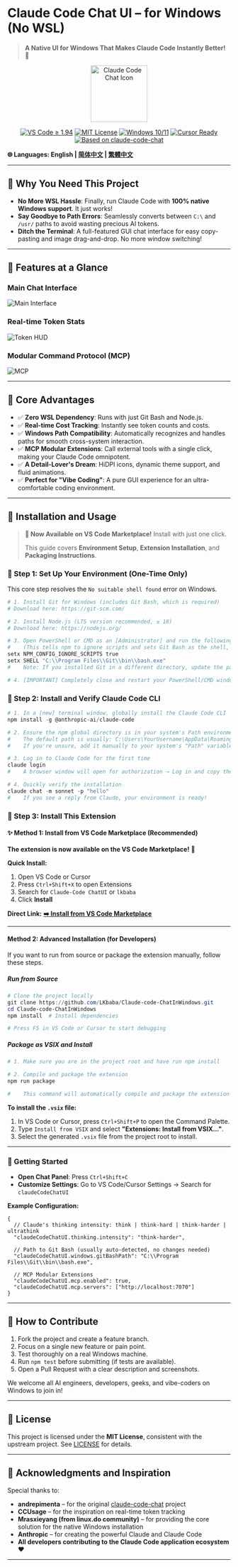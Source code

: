 # Claude Code Chat UI – for Windows (No WSL)

> **A Native UI for Windows That Makes Claude Code Instantly Better! 🚀**

<div align="center">
  <img src="icon.png" alt="Claude Code Chat Icon" width="128" height="128">

  <!-- Badges -->
  <a href="https://code.visualstudio.com/"><img src="https://img.shields.io/badge/VS%20Code-%E2%89%A51.94-blue" alt="VS Code ≥ 1.94"></a> <a href="LICENSE"><img src="https://img.shields.io/badge/License-MIT-green" alt="MIT License"></a> <a href="https://www.microsoft.com/windows"><img src="https://img.shields.io/badge/Windows-10%20%7C%2011-blue" alt="Windows 10/11"></a> <a href="https://cursor.sh/"><img src="https://img.shields.io/badge/Cursor-Ready-purple" alt="Cursor Ready"></a> <a href="https://github.com/andrepimenta/claude-code-chat"><img src="https://img.shields.io/badge/Based%20on-claude--code--chat-orange" alt="Based on claude-code-chat"></a>
</div>

**🌐 Languages: English | [简体中文](./README.zh-CN.md) | [繁體中文](./README.zh-TW.md)**

---

## 🚩 Why You Need This Project

* **No More WSL Hassle**:
    Finally, run Claude Code with **100% native Windows support**. It just works!
* **Say Goodbye to Path Errors**:
    Seamlessly converts between `C:\` and `/usr/` paths to avoid wasting precious AI tokens.
* **Ditch the Terminal**:
    A full-featured GUI chat interface for easy copy-pasting and image drag-and-drop. No more window switching!

---

## 📸 Features at a Glance

### **Main Chat Interface**

![Main Interface](docs/assets/ui.png)

### **Real-time Token Stats**

![Token HUD](docs/assets/token.png)

### **Modular Command Protocol (MCP)**

![MCP](docs/assets/mcp.png)

---

## 🎯 Core Advantages

* ✅ **Zero WSL Dependency**: Runs with just Git Bash and Node.js.
* ✅ **Real-time Cost Tracking**: Instantly see token counts and costs.
* ✅ **Windows Path Compatibility**: Automatically recognizes and handles paths for smooth cross-system interaction.
* ✅ **MCP Modular Extensions**: Call external tools with a single click, making your Claude Code omnipotent.
* ✅ **A Detail-Lover's Dream**: HiDPI icons, dynamic theme support, and fluid animations.
* ✅ **Perfect for "Vibe Coding"**: A pure GUI experience for an ultra-comfortable coding environment.

---

## 🚀 Installation and Usage

> **🎉 Now Available on VS Code Marketplace!** Install with just one click.
>
> This guide covers **Environment Setup**, **Extension Installation**, and **Packaging Instructions**.

### 🔹 Step 1: Set Up Your Environment (One-Time Only)

This core step resolves the `No suitable shell found` error on Windows.

```powershell
# 1. Install Git for Windows (includes Git Bash, which is required)
# Download here: https://git-scm.com/

# 2. Install Node.js (LTS version recommended, ≥ 18)
# Download here: https://nodejs.org/

# 3. Open PowerShell or CMD as an [Administrator] and run the following commands to set environment variables
#    (This tells npm to ignore scripts and sets Git Bash as the shell, fixing the core issue)
setx NPM_CONFIG_IGNORE_SCRIPTS true
setx SHELL "C:\\Program Files\\Git\\bin\\bash.exe"
#    Note: If you installed Git in a different directory, update the path accordingly.

# 4. [IMPORTANT] Completely close and restart your PowerShell/CMD window for the changes to take effect.
```

### 🔹 Step 2: Install and Verify Claude Code CLI

```powershell
# 1. In a [new] terminal window, globally install the Claude Code CLI
npm install -g @anthropic-ai/claude-code

# 2. Ensure the npm global directory is in your system's Path environment variable
#    The default path is usually: C:\Users\YourUsername\AppData\Roaming\npm
#    If you're unsure, add it manually to your system's "Path" variable.

# 3. Log in to Claude Code for the first time
claude login
#    A browser window will open for authorization → Log in and copy the token → Paste it back into the terminal.

# 4. Quickly verify the installation
claude chat -m sonnet -p "hello"
#    If you see a reply from Claude, your environment is ready!
```

### 🔹 Step 3: Install This Extension

#### ✨ Method 1: Install from VS Code Marketplace (Recommended)

**The extension is now available on the VS Code Marketplace!** 🎉

**Quick Install:**
1.  Open VS Code or Cursor
2.  Press `Ctrl+Shift+X` to open Extensions
3.  Search for `Claude-Code ChatUI` or `lkbaba`
4.  Click **Install**

**Direct Link:** [**➡️ Install from VS Code Marketplace**](https://marketplace.visualstudio.com/items?itemName=lkbaba.claude-code-chatui)

---

#### Method 2: Advanced Installation (for Developers)

If you want to run from source or package the extension manually, follow these steps.

##### Run from Source

```powershell
# Clone the project locally
git clone https://github.com/LKbaba/Claude-code-ChatInWindows.git
cd Claude-code-ChatInWindows
npm install  # Install dependencies

# Press F5 in VS Code or Cursor to start debugging
```

##### Package as VSIX and Install

```powershell
# 1. Make sure you are in the project root and have run npm install

# 2. Compile and package the extension
npm run package

#    This command will automatically compile and package the extension into a .vsix file.
```

**To install the `.vsix` file:**

1.  In VS Code or Cursor, press `Ctrl+Shift+P` to open the Command Palette.
2.  Type `Install from VSIX` and select **"Extensions: Install from VSIX..."**.
3.  Select the generated `.vsix` file from the project root to install.

---

### 🎉 Getting Started

*   **Open Chat Panel**: Press `Ctrl+Shift+C`
*   **Customize Settings**: Go to VS Code/Cursor Settings → Search for `claudeCodeChatUI`

**Example Configuration:**

```jsonc
{
  // Claude's thinking intensity: think | think-hard | think-harder | ultrathink
  "claudeCodeChatUI.thinking.intensity": "think-harder",

  // Path to Git Bash (usually auto-detected, no changes needed)
  "claudeCodeChatUI.windows.gitBashPath": "C:\\Program Files\\Git\\bin\\bash.exe",

  // MCP Modular Extensions
  "claudeCodeChatUI.mcp.enabled": true,
  "claudeCodeChatUI.mcp.servers": ["http://localhost:7070"]
}
```

---

## 🤝 How to Contribute

1. Fork the project and create a feature branch.
2. Focus on a single new feature or pain point.
3. Test thoroughly on a real Windows machine.
4. Run `npm test` before submitting (if tests are available).
5. Open a Pull Request with a clear description and screenshots.

We welcome all AI engineers, developers, geeks, and vibe-coders on Windows to join in!

---

## 📝 License

This project is licensed under the **MIT License**, consistent with the upstream project. See [LICENSE](LICENSE) for details.

---

## 🙏 Acknowledgments and Inspiration

Special thanks to:

* **andrepimenta** – for the original [claude-code-chat](https://github.com/andrepimenta/claude-code-chat) project
* **CCUsage** – for the inspiration on real-time token tracking
* **Mrasxieyang (from linux.do community)** – for providing the core solution for the native Windows installation
* **Anthropic** – for creating the powerful Claude and Claude Code
* **All developers contributing to the Claude Code application ecosystem ❤️**

---
